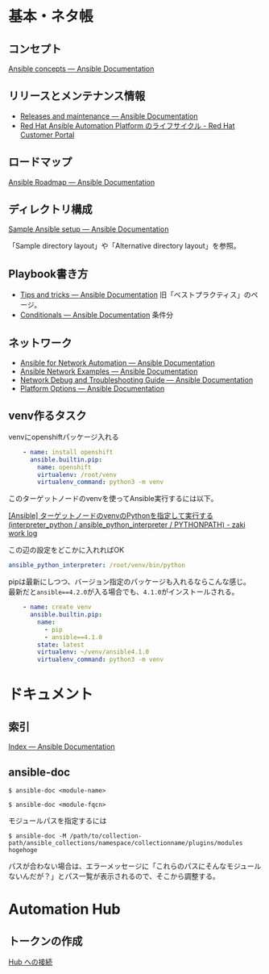 # 基本・ネタ帳

## コンセプト

[Ansible concepts — Ansible Documentation](https://docs.ansible.com/ansible/latest/user_guide/basic_concepts.html)

## リリースとメンテナンス情報

- [Releases and maintenance — Ansible Documentation](https://docs.ansible.com/ansible/devel/reference_appendices/release_and_maintenance.html)
- [Red Hat Ansible Automation Platform のライフサイクル - Red Hat Customer Portal](https://access.redhat.com/ja/support/policy/updates/ansible-automation-platform)

## ロードマップ

[Ansible Roadmap — Ansible Documentation](https://docs.ansible.com/ansible/latest/roadmap/ansible_roadmap_index.html)

## ディレクトリ構成

[Sample Ansible setup — Ansible Documentation](https://docs.ansible.com/ansible/latest/user_guide/sample_setup.html)

「Sample directory layout」や「Alternative directory layout」を参照。

## Playbook書き方

- [Tips and tricks — Ansible Documentation](https://docs.ansible.com/ansible/latest/user_guide/playbooks_best_practices.html) 旧「ベストプラクティス」のページ。
- [Conditionals — Ansible Documentation](https://terryhowe.github.io/ansible-modules-hashivault/user_guide/playbooks_conditionals.html) 条件分

## ネットワーク

- [Ansible for Network Automation — Ansible Documentation](https://docs.ansible.com/ansible/latest/network/index.html)
- [Ansible Network Examples — Ansible Documentation](https://docs.ansible.com/ansible/latest/network/user_guide/network_best_practices_2.5.html)
- [Network Debug and Troubleshooting Guide — Ansible Documentation](https://docs.ansible.com/ansible/latest/network/user_guide/network_debug_troubleshooting.html)
- [Platform Options — Ansible Documentation](https://docs.ansible.com/ansible/latest/network/user_guide/platform_index.html)

## venv作るタスク

venvにopenshiftパッケージ入れる

```yaml
    - name: install openshift
      ansible.builtin.pip:
        name: openshift
        virtualenv: /root/venv
        virtualenv_command: python3 -m venv
```

このターゲットノードのvenvを使ってAnsible実行するには以下。

[[Ansible] ターゲットノードのvenvのPythonを指定して実行する (interpreter_python / ansible_python_interpreter / PYTHONPATH) - zaki work log](https://zaki-hmkc.hatenablog.com/entry/2021/05/26/230432)

この辺の設定をどこかに入れればOK

```yaml
ansible_python_interpreter: /root/venv/bin/python
```

pipは最新にしつつ、バージョン指定のパッケージも入れるならこんな感じ。  
最新だと`ansible==4.2.0`が入る場合でも、`4.1.0`がインストールされる。

```yaml
    - name: create venv
      ansible.builtin.pip:
        name:
          - pip
          - ansible==4.1.0
        state: latest
        virtualenv: ~/venv/ansible4.1.0
        virtualenv_command: python3 -m venv
```

# ドキュメント

## 索引

[Index — Ansible Documentation](https://docs.ansible.com/ansible/latest/genindex.html)

## ansible-doc

```console
$ ansible-doc <module-name>
```

```console
$ ansible-doc <module-fqcn>
```

モジュールパスを指定するには

```console
$ ansible-doc -M /path/to/collection-path/ansible_collections/namespace/collectionname/plugins/modules hogehoge
```

パスが合わない場合は、エラーメッセージに「これらのパスにそんなモジュールないんだが？」とパス一覧が表示されるので、そこから調整する。

# Automation Hub

## トークンの作成

[Hub への接続](https://console.redhat.com/ansible/automation-hub/token/)
